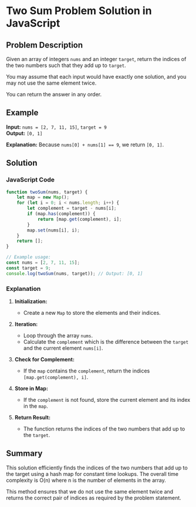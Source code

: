 # Two Sum Problem Solution in JavaScript

## Problem Description
Given an array of integers `nums` and an integer `target`, return the indices of the two numbers such that they add up to `target`.

You may assume that each input would have exactly one solution, and you may not use the same element twice.

You can return the answer in any order.

## Example
**Input:** `nums = [2, 7, 11, 15]`, `target = 9`  
**Output:** `[0, 1]`

**Explanation:** Because `nums[0] + nums[1] == 9`, we return `[0, 1]`.

## Solution

### JavaScript Code

```javascript
function twoSum(nums, target) {
    let map = new Map();
    for (let i = 0; i < nums.length; i++) {
        let complement = target - nums[i];
        if (map.has(complement)) {
            return [map.get(complement), i];
        }
        map.set(nums[i], i);
    }
    return [];
}

// Example usage:
const nums = [2, 7, 11, 15];
const target = 9;
console.log(twoSum(nums, target)); // Output: [0, 1]
```

### Explanation
1. **Initialization:**
   - Create a new `Map` to store the elements and their indices.
   
2. **Iteration:**
   - Loop through the array `nums`.
   - Calculate the `complement` which is the difference between the `target` and the current element `nums[i]`.

3. **Check for Complement:**
   - If the `map` contains the `complement`, return the indices `[map.get(complement), i]`.

4. **Store in Map:**
   - If the `complement` is not found, store the current element and its index in the `map`.

5. **Return Result:**
   - The function returns the indices of the two numbers that add up to the `target`.

## Summary
This solution efficiently finds the indices of the two numbers that add up to the target using a hash map for constant time lookups. The overall time complexity is O(n) where n is the number of elements in the array.

This method ensures that we do not use the same element twice and returns the correct pair of indices as required by the problem statement.